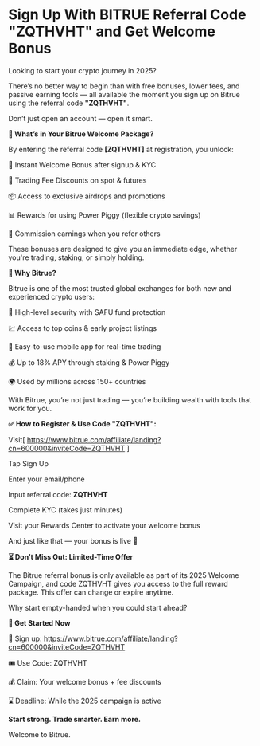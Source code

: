 # Sign Up With BITRUE Referral Code "ZQTHVHT" and Get Welcome Bonus

Looking to start your crypto journey in 2025?

There’s no better way to begin than with free bonuses, lower fees, and passive earning tools — all available the moment you sign up on Bitrue using the referral code **"ZQTHVHT"**.

Don’t just open an account — open it smart.

**🎁 What’s in Your Bitrue Welcome Package?**

By entering the referral code **[ZQTHVHT]** at registration, you unlock:

💸 Instant Welcome Bonus after signup & KYC

💱 Trading Fee Discounts on spot & futures

📦 Access to exclusive airdrops and promotions

📊 Rewards for using Power Piggy (flexible crypto savings)

👥 Commission earnings when you refer others

These bonuses are designed to give you an immediate edge, whether you're trading, staking, or simply holding.

**🚀 Why Bitrue?**

Bitrue is one of the most trusted global exchanges for both new and experienced crypto users:

🔐 High-level security with SAFU fund protection

💹 Access to top coins & early project listings

📱 Easy-to-use mobile app for real-time trading

💰 Up to 18% APY through staking & Power Piggy

🌍 Used by millions across 150+ countries

With Bitrue, you’re not just trading — you’re building wealth with tools that work for you.

**✅ How to Register & Use Code "ZQTHVHT":**

Visit[ https://www.bitrue.com/affiliate/landing?cn=600000&inviteCode=ZQTHVHT ]

Tap Sign Up

Enter your email/phone

Input referral code: **ZQTHVHT**

Complete KYC (takes just minutes)

Visit your Rewards Center to activate your welcome bonus

And just like that — your bonus is live 🎉

**⏳ Don’t Miss Out: Limited-Time Offer**

The Bitrue referral bonus is only available as part of its 2025 Welcome Campaign, and code ZQTHVHT gives you access to the full reward package. This offer can change or expire anytime.

Why start empty-handed when you could start ahead?

**🔗 Get Started Now**

📍 Sign up: https://www.bitrue.com/affiliate/landing?cn=600000&inviteCode=ZQTHVHT

🎟 Use Code: ZQTHVHT

💰 Claim: Your welcome bonus + fee discounts

⌛ Deadline: While the 2025 campaign is active

**Start strong. Trade smarter. Earn more.**

Welcome to Bitrue.
